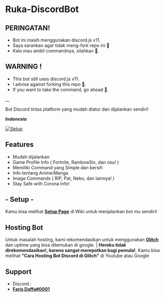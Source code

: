 # Ruka-DiscordBot

## PERINGATAN!
  * Bot ini masih menggunakan discord.js v11. 
  * Saya sarankan agar tidak meng-fork repo ini 🙏
  * Kalo mau ambil commandnya, silahkan 🙏. 

## WARNING !
  * This bot still uses discord.js v11.
  * I advise against forking this repo 🙏.
  * If you want to take the command, go ahead 🙏.

__

Bot Discord lintas platform yang mudah diatur dan dijalankan sendiri!

_**Indonesia**_

[![Setup](http://i.imgur.com/VvXYp5j.png)](https://github.com/Faris0520/ruka_DiscordBot/wiki)

## Features
  * Mudah dijalankan
  * Game Profile Info ( Fortnite, RainbowSix, dan osu! )
  * Memiliki Command yang Simple dan bersih
  * Info tentang Anime/Manga
  * Image Commands ( RIP, Pat, Neko, dan lainnya! )
  * Stay Safe with Corona Info!

## - **Setup** -
Kamu bisa melihat [**Setup Page**](https://github.com/Faris0520/ruka_DiscordBot/wiki) di Wiki untuk menjalankan bot mu sendiri!

## Hosting Bot 
Untuk masalah hosting, kami rekomendasikan untuk menggunakan [**Glitch**](https://glitch.com) dan uptime yang bisa ditemukan di google. 
| **Heroku tidak direkomendasikan!, karena sangat merepotkan bagi pemula!**.
Kamu bisa melihat **"Cara Hosting Bot Discord di Glitch"** di Youtube atau Google

## Support 
* Discord :
* [**Faris Daffa#0001**](https://dsc.bio/farisdaffa)
